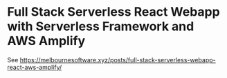 # Full Stack Serverless React Webapp with Serverless Framework and AWS Amplify

See https://melbournesoftware.xyz/posts/full-stack-serverless-webapp-react-aws-amplify/
